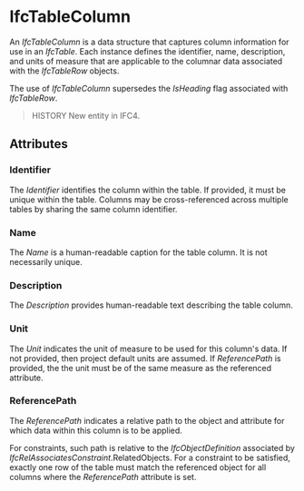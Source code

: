 # IfcTableColumn

An _IfcTableColumn_ is a data structure that captures column information for use in an _IfcTable_. Each instance defines the identifier, name, description, and units of measure that are applicable to the columnar data associated with the _IfcTableRow_ objects.

The use of _IfcTableColumn_ supersedes the _IsHeading_ flag associated with _IfcTableRow_.

> HISTORY  New entity in IFC4.

## Attributes

### Identifier
The _Identifier_ identifies the column within the table. If provided, it must be unique within the table. Columns may be cross-referenced across multiple tables by sharing the same column identifier.

### Name
The _Name_ is a human-readable caption for the table column. It is not necessarily unique.

### Description
The _Description_ provides human-readable text describing the table column.

### Unit
The _Unit_ indicates the unit of measure to be used for this column's data. If not provided, then project default units are assumed. If _ReferencePath_ is provided, the the unit must be of the same measure as the referenced attribute.

### ReferencePath
The _ReferencePath_ indicates a relative path to the object and attribute for which data within this column is to be applied.

For constraints, such path is relative to the _IfcObjectDefinition_ associated by _IfcRelAssociatesConstraint_.RelatedObjects. For a constraint to be satisfied, exactly one row of the table must match the referenced object for all columns where the _ReferencePath_ attribute is set.
